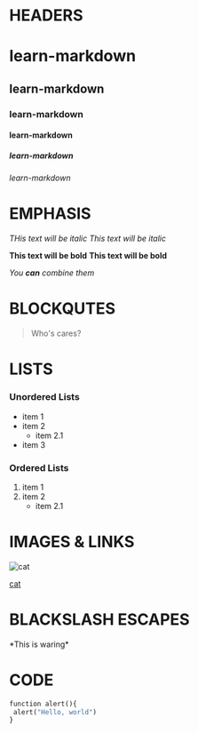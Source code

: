 # HEADERS
# learn-markdown
## learn-markdown
### learn-markdown
#### learn-markdown
##### learn-markdown
###### learn-markdown

# EMPHASIS
*THis text will be italic*
_This text will be italic_

**This text will be bold**
__This text will be bold__

*You __can__ combine them*

# BLOCKQUTES
> Who's cares?

# LISTS
### Unordered Lists
* item 1
* item 2
  * item 2.1
* item 3
### Ordered Lists
1. item 1
2. item 2
    * item 2.1

# IMAGES & LINKS
![cat](https://www.newshub.co.nz/home/lifestyle/2019/08/the-top-five-cat-memes-of-all-time-rated/_jcr_content/par/video/image.dynimg.1280.q75.jpg/v1565234972425/KNOWYOURMEME-sad-cat-crying-1120.jpg)

[cat](https://www.newshub.co.nz/home/lifestyle/2019/08/the-top-five-cat-memes-of-all-time-rated/_jcr_content/par/video/image.dynimg.1280.q75.jpg/v1565234972425/KNOWYOURMEME-sad-cat-crying-1120.jpg)

# BLACKSLASH ESCAPES
\*This is waring\*

# CODE
```python
function alert(){
 alert("Hello, world")
}
```
